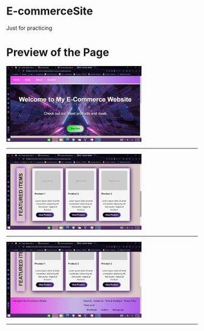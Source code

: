 # E-commerceSite
Just for practicing

# Preview of the Page
<img src="site_img.jpg"  height="200px"><hr>
<img src="site_img3.jpg"  height="200px"> <hr>
<img src="siteimg2.jpg"  height="200px"> <hr>

